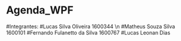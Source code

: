 # Agenda_WPF

#Integrantes:
#Lucas Silva Oliveira  1600344 \n
#Matheus Souza Silva 1600101
#Fernando Fulanetto da Silva  1600767
#Lucas Leonan Dias 
